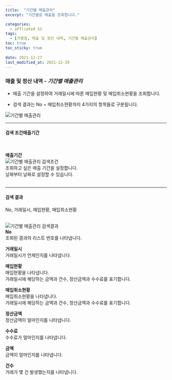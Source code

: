 ```yaml
---
title:  "기간별 매출관리"
excerpt: "기간별로 매출을 조회합니다."

categories:
  - affliated SS
tags:
  - [가맹점, 매출 및 정산 내역, 기간별 매출관리]
toc: true
toc_sticky: true
 
date: 2021-12-27
last_modified_at: 2021-12-29
---
```

### 매출 및 정산 내역 - *기간별 매출관리*
- 매출 기간을 설정하여 거래일시에 따른 매입현황 및 매입취소현황을 조회합니다.

- 검색 결과는 No ~ 매입취소현황까지 4가지의 항목들로 구분됩니다.

![기간별 매출관리](https://user-images.githubusercontent.com/95394003/147636819-be321c57-57bf-44d1-8c95-fb84b63a34db.jpeg)
<br>

---

#### 검색 조건매출기간<br>
<br>

**매출기간**<br>
![기간별 매출관리 검색조건](https://user-images.githubusercontent.com/95394003/147636826-00031db5-0d29-4dad-98fc-f55cfe515149.jpeg)<br>
조회하고 싶은 매출 기간을 설정합니다.<br>날짜부터 날짜로 설정할 수 있습니다.
<br>
<br>

---

#### 검색 결과
No, 거래일시, 매입현황, 매입취소현황<br>
<br>

![기간별 매출관리 검색결과](https://user-images.githubusercontent.com/95394003/147636830-b8f4dc50-f8ad-4b82-8761-c559fe3dbb1e.jpeg)<br>
**No**<br>
조회된 결과의 리스트 번호를 나타냅니다.

**거래일시**<br>
거래일시가 언제인지를 나타냅니다.

**매입현황**<br>
매입현황을 나타냅니다.<br>
거래일시에 해당하는 금액과 건수, 정산금액과 수수료를 표기합니다.

**매입취소현황**<br>
매입취소현황을 나타냅니다.<br>
거래일시에 해당하는 금액과 건수, 정산금액과 수수료를 표기합니다.

**정산금액**<br>
정산금액이 얼마인지를 나타냅니다.

**수수료**<br>
수수료가 얼마인지를 나타냅니다.

**금액**<br>
금액이 얼마인지를 나타냅니다.

**건수**<br>
거래가 몇 건 발생했는지를 나타냅니다.